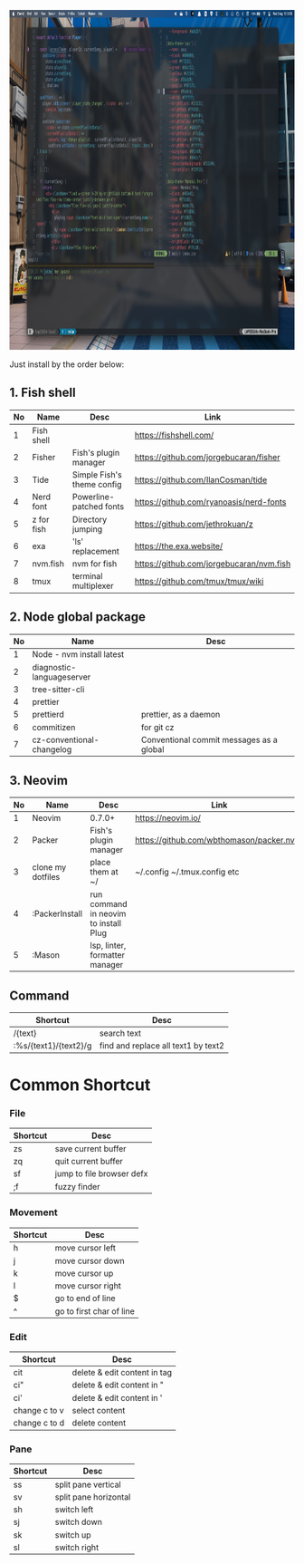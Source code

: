 <p align="center">
  <img height="600" src="https://github.com/minhnvc/my-dotfiles/blob/master/screenshot.png?raw=true">
</p>

Just install by the order below:

## 1. Fish shell

No | Name | Desc | Link
------------- | ------------- | ------------- | -------------
1 | Fish shell | | https://fishshell.com/
2 | Fisher | Fish's plugin manager | https://github.com/jorgebucaran/fisher
3 | Tide | Simple Fish's theme config | https://github.com/IlanCosman/tide
4 | Nerd font | Powerline-patched fonts |  https://github.com/ryanoasis/nerd-fonts
5 | z for fish | Directory jumping | https://github.com/jethrokuan/z
6 | exa | 'ls' replacement | https://the.exa.website/
7 | nvm.fish | nvm for fish | https://github.com/jorgebucaran/nvm.fish
8 | tmux | terminal multiplexer | https://github.com/tmux/tmux/wiki

## 2. Node global package
No | Name | Desc
------------- | -------------  | -------------
1 | Node - nvm install latest
2 | diagnostic-languageserver
3 | tree-sitter-cli
4 | prettier
5 | prettierd | prettier, as a daemon
6 | commitizen | for git cz
7 | cz-conventional-changelog | Conventional commit messages as a global 

## 3. Neovim
No | Name | Desc | Link
------------- | ------------- | ------------- | -------------
1 | Neovim | 0.7.0+ | https://neovim.io/
2 | Packer | Fish's plugin manager | https://github.com/wbthomason/packer.nvim
3 | clone my dotfiles | place them at ~/| ~/.config ~/.tmux.config etc
4 | :PackerInstall | run command in neovim to install Plug |
5 | :Mason | lsp, linter, formatter manager |

## Command 
Shortcut | Desc
------------- | -------------
/{text} | search text
:%s/{text1}/{text2}/g | find and replace all text1 by text2

# Common Shortcut 

### File
Shortcut | Desc
------------- | -------------
zs | save current buffer
zq | quit current buffer
sf | jump to file browser defx
;f | fuzzy finder

### Movement
Shortcut | Desc
------------- | -------------
h | move cursor left
j | move cursor down
k | move cursor up
l | move cursor right
$ | go to end of line
^ | go to first char of line

### Edit
Shortcut | Desc
------------- | -------------
cit | delete & edit content in tag
ci" | delete & edit content in "
ci' | delete & edit content in '
change c to v | select content
change c to d | delete content

### Pane
Shortcut | Desc
------------- | -------------
ss | split pane vertical
sv | split pane horizontal
sh | switch left
sj | switch down
sk | switch up
sl | switch right


